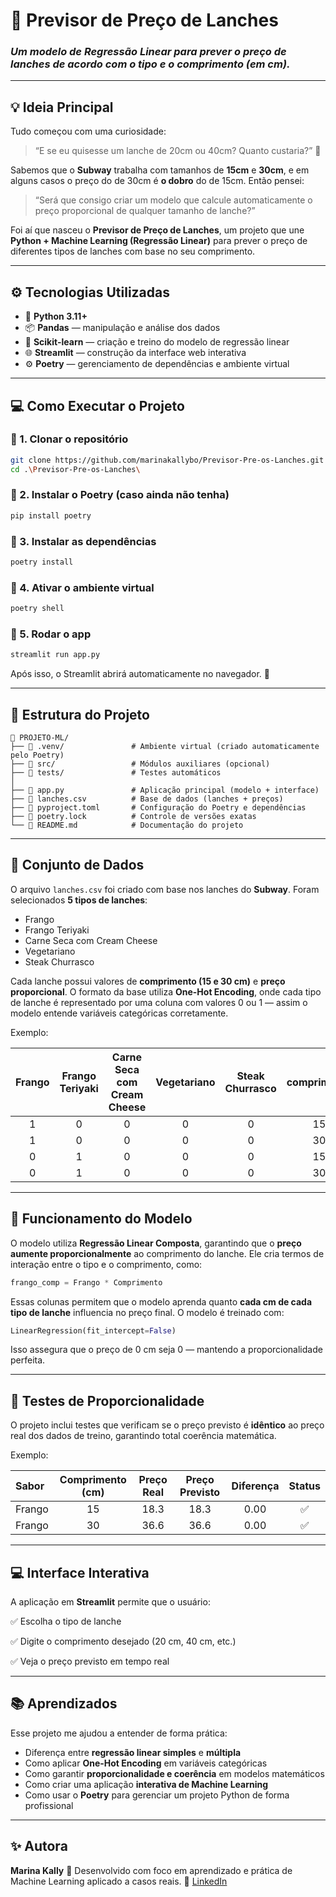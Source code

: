 # 🥪 Previsor de Preço de Lanches

### *Um modelo de Regressão Linear para prever o preço de lanches de acordo com o tipo e o comprimento (em cm).*

---

## 💡 Ideia Principal

Tudo começou com uma curiosidade:

> “E se eu quisesse um lanche de 20cm ou 40cm? Quanto custaria?” 🤔

Sabemos que o **Subway** trabalha com tamanhos de **15cm** e **30cm**, e em alguns casos o preço do de 30cm é **o dobro** do de 15cm.
Então pensei:

> “Será que consigo criar um modelo que calcule automaticamente o preço proporcional de qualquer tamanho de lanche?”

Foi aí que nasceu o **Previsor de Preço de Lanches**, um projeto que une **Python + Machine Learning (Regressão Linear)** para prever o preço de diferentes tipos de lanches com base no seu comprimento.

---

## ⚙️ Tecnologias Utilizadas

* 🐍 **Python 3.11+**
* 📦 **Pandas** — manipulação e análise dos dados
* 🧠 **Scikit-learn** — criação e treino do modelo de regressão linear
* 🌐 **Streamlit** — construção da interface web interativa
* ⚙️ **Poetry** — gerenciamento de dependências e ambiente virtual

---

## 💻 Como Executar o Projeto

### 🔹 1. Clonar o repositório
```bash
git clone https://github.com/marinakallybo/Previsor-Pre-os-Lanches.git
cd .\Previsor-Pre-os-Lanches\
````

### 🔹 2. Instalar o Poetry (caso ainda não tenha)

```bash
pip install poetry
```

### 🔹 3. Instalar as dependências

```bash
poetry install
```

### 🔹 4. Ativar o ambiente virtual

```bash
poetry shell
```

### 🔹 5. Rodar o app

```bash
streamlit run app.py
```

Após isso, o Streamlit abrirá automaticamente no navegador. 🎉

---

## 🧩 Estrutura do Projeto

```
📂 PROJETO-ML/
├── 📁 .venv/               # Ambiente virtual (criado automaticamente pelo Poetry)
├── 📁 src/                 # Módulos auxiliares (opcional)
├── 📁 tests/               # Testes automáticos
│
├── 📄 app.py               # Aplicação principal (modelo + interface)
├── 📄 lanches.csv          # Base de dados (lanches + preços)
├── 📄 pyproject.toml       # Configuração do Poetry e dependências
├── 📄 poetry.lock          # Controle de versões exatas
└── 📄 README.md            # Documentação do projeto
```

---

## 🍞 Conjunto de Dados

O arquivo `lanches.csv` foi criado com base nos lanches do **Subway**.
Foram selecionados **5 tipos de lanches**:

* Frango
* Frango Teriyaki
* Carne Seca com Cream Cheese
* Vegetariano
* Steak Churrasco

Cada lanche possui valores de **comprimento (15 e 30 cm)** e **preço proporcional**.
O formato da base utiliza **One-Hot Encoding**, onde cada tipo de lanche é representado por uma coluna com valores 0 ou 1 — assim o modelo entende variáveis categóricas corretamente.

Exemplo:

| Frango | Frango Teriyaki | Carne Seca com Cream Cheese | Vegetariano | Steak Churrasco | comprimento | preço |
| :----: | :-------------: | :-------------------------: | :---------: | :-------------: | :---------: | :---: |
|    1   |        0        |              0              |      0      |        0        |      15     | 18.30 |
|    1   |        0        |              0              |      0      |        0        |      30     | 36.60 |
|    0   |        1        |              0              |      0      |        0        |      15     | 25.20 |
|    0   |        1        |              0              |      0      |        0        |      30     | 44.10 |

---

## 🧠 Funcionamento do Modelo

O modelo utiliza **Regressão Linear Composta**, garantindo que o **preço aumente proporcionalmente** ao comprimento do lanche.
Ele cria termos de interação entre o tipo e o comprimento, como:

```python
frango_comp = Frango * Comprimento
```

Essas colunas permitem que o modelo aprenda quanto **cada cm de cada tipo de lanche** influencia no preço final.
O modelo é treinado com:

```python
LinearRegression(fit_intercept=False)
```

Isso assegura que o preço de 0 cm seja 0 — mantendo a proporcionalidade perfeita.

---

## 🧪 Testes de Proporcionalidade

O projeto inclui testes que verificam se o preço previsto é **idêntico** ao preço real dos dados de treino, garantindo total coerência matemática.

Exemplo:

| Sabor  | Comprimento (cm) | Preço Real | Preço Previsto | Diferença | Status |
| :----- | :--------------: | :--------: | :------------: | :-------: | :----: |
| Frango |        15        |    18.3    |      18.3      |    0.00   |    ✅   |
| Frango |        30        |    36.6    |      36.6      |    0.00   |    ✅   |

---

## 💻 Interface Interativa

A aplicação em **Streamlit** permite que o usuário:

✅ Escolha o tipo de lanche

✅ Digite o comprimento desejado (20 cm, 40 cm, etc.)

✅ Veja o preço previsto em tempo real

---

## 📚 Aprendizados

Esse projeto me ajudou a entender de forma prática:

* Diferença entre **regressão linear simples** e **múltipla**
* Como aplicar **One-Hot Encoding** em variáveis categóricas
* Como garantir **proporcionalidade e coerência** em modelos matemáticos
* Como criar uma aplicação **interativa de Machine Learning**
* Como usar o **Poetry** para gerenciar um projeto Python de forma profissional

---

## ✨ Autora

**Marina Kally**
📍 Desenvolvido com foco em aprendizado e prática de Machine Learning aplicado a casos reais.
🔗 [LinkedIn](https://www.linkedin.com/in/marina-kally-695535252)





